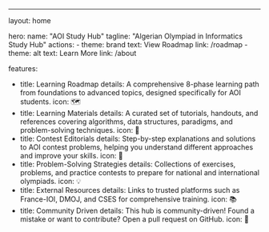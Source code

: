 ---
layout: home

hero:
  name: "AOI Study Hub"
  tagline: "Algerian Olympiad in Informatics Study Hub"
  actions:
    - theme: brand
      text: View Roadmap
      link: /roadmap
    - theme: alt
      text: Learn More
      link: /about

features:
  - title: Learning Roadmap
    details: A comprehensive 8-phase learning path from foundations to advanced topics, designed specifically for AOI students.
    icon: 🗺️
  - title: Learning Materials
    details: A curated set of tutorials, handouts, and references covering algorithms, data structures, paradigms, and problem-solving techniques.
    icon: 📘
  - title: Contest Editorials
    details: Step-by-step explanations and solutions to AOI contest problems, helping you understand different approaches and improve your skills.
    icon: 📝
  - title: Problem-Solving Strategies
    details: Collections of exercises, problems, and practice contests to prepare for national and international olympiads.
    icon: 💡
  - title: External Resources
    details: Links to trusted platforms such as France-IOI, DMOJ, and CSES for comprehensive training.
    icon: 📚
  - title: Community Driven
    details: This hub is community-driven! Found a mistake or want to contribute? Open a pull request on GitHub.
    icon: 🤝
